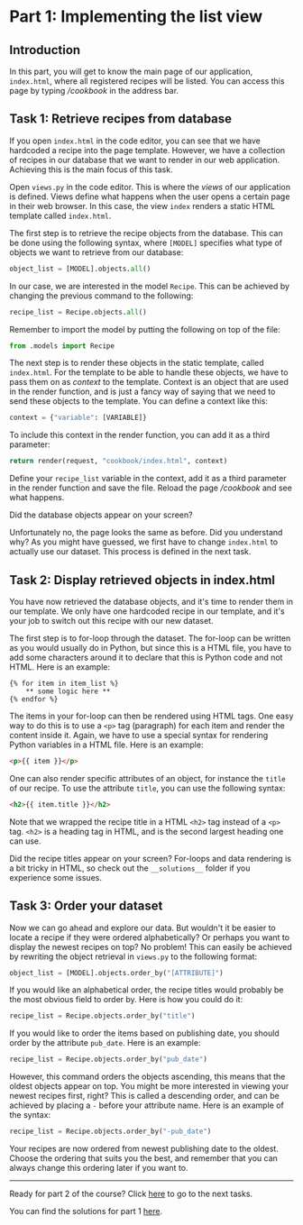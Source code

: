 # Part 1: Implementing the list view

## Introduction

In this part, you will get to know the main page of our application, `index.html`, where all registered recipes will be listed. You can access this page by typing _/cookbook_ in the address bar.

## Task 1: Retrieve recipes from database

If you open `index.html` in the code editor, you can see that we have hardcoded a recipe into the page template. However, we have a collection of recipes in our database that we want to render in our web application. Achieving this is the main focus of this task.

Open `views.py` in the code editor. This is where the _views_ of our application is defined. Views define what happens when the user opens a certain page in their web browser. In this case, the view `index` renders a static HTML template called `index.html`.

The first step is to retrieve the recipe objects from the database. This can be done using the following syntax, where `[MODEL]` specifies what type of objects we want to retrieve from our database:

```python
object_list = [MODEL].objects.all()
```

In our case, we are interested in the model `Recipe`. This can be achieved by changing the previous command to the following:

```python
recipe_list = Recipe.objects.all()
```

Remember to import the model by putting the following on top of the file:

```python
from .models import Recipe
```

The next step is to render these objects in the static template, called `index.html`. For the template to be able to handle these objects, we have to pass them on as _context_ to the template. Context is an object that are used in the render function, and is just a fancy way of saying that we need to send these objects to the template. You can define a context like this:

```python
context = {"variable": [VARIABLE]}
```

To include this context in the render function, you can add it as a third parameter:

```python
return render(request, "cookbook/index.html", context)
```

Define your `recipe_list` variable in the context, add it as a third parameter in the render function and save the file. Reload the page _/cookbook_ and see what happens.

Did the database objects appear on your screen?

Unfortunately no, the page looks the same as before. Did you understand why? As you might have guessed, we first have to change `index.html` to actually use our dataset. This process is defined in the next task.

## Task 2: Display retrieved objects in index.html

You have now retrieved the database objects, and it's time to render them in our template. We only have one hardcoded recipe in our template, and it's your job to switch out this recipe with our new dataset.

The first step is to for-loop through the dataset. The for-loop can be written as you would usually do in Python, but since this is a HTML file, you have to add some characters around it to declare that this is Python code and not HTML. Here is an example:

```
{% for item in item_list %}
    ** some logic here **
{% endfor %}
```

The items in your for-loop can then be rendered using HTML tags. One easy way to do this is to use a `<p>` tag (paragraph) for each item and render the content inside it. Again, we have to use a special syntax for rendering Python variables in a HTML file. Here is an example:

```html
<p>{{ item }}</p>
```

One can also render specific attributes of an object, for instance the `title` of our recipe. To use the attribute `title`, you can use the following syntax:

```html
<h2>{{ item.title }}</h2>
```

Note that we wrapped the recipe title in a HTML `<h2>` tag instead of a `<p>` tag. `<h2>` is a heading tag in HTML, and is the second largest heading one can use.

Did the recipe titles appear on your screen? For-loops and data rendering is a bit tricky in HTML, so check out the `__solutions__` folder if you experience some issues.

## Task 3: Order your dataset

Now we can go ahead and explore our data. But wouldn't it be easier to locate a recipe if they were ordered alphabetically? Or perhaps you want to display the newest recipes on top? No problem! This can easily be achieved by rewriting the object retrieval in `views.py` to the following format:

```python
object_list = [MODEL].objects.order_by("[ATTRIBUTE]")
```

If you would like an alphabetical order, the recipe titles would probably be the most obvious field to order by. Here is how you could do it:

```python
recipe_list = Recipe.objects.order_by("title")
```

If you would like to order the items based on publishing date, you should order by the attribute `pub_date`. Here is an example:

```python
recipe_list = Recipe.objects.order_by("pub_date")
```

However, this command orders the objects ascending, this means that the oldest objects appear on top. You might be more interested in viewing your newest recipes first, right? This is called a descending order, and can be achieved by placing a `-` before your attribute name. Here is an example of the syntax:

```python
recipe_list = Recipe.objects.order_by("-pub_date")
```

Your recipes are now ordered from newest publishing date to the oldest. Choose the ordering that suits you the best, and remember that you can always change this ordering later if you want to.

---

Ready for part 2 of the course? Click [here](/__tasks__/part2) to go to the next tasks.

You can find the solutions for part 1 [here](/__solutions__/part1).
